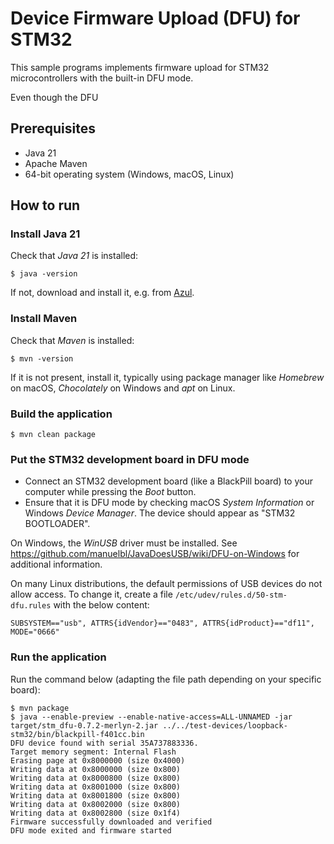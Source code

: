 # Device Firmware Upload (DFU) for STM32

This sample programs implements firmware upload for STM32 microcontrollers with the built-in DFU mode.

Even though the DFU

## Prerequisites

- Java 21
- Apache Maven
- 64-bit operating system (Windows, macOS, Linux)

## How to run

### Install Java 21

Check that *Java 21* is installed:

```shell
$ java -version
```

If not, download and install it, e.g. from [Azul](https://www.azul.com/downloads/?package=jdk).

### Install Maven

Check that *Maven* is installed:

```shell
$ mvn -version
```

If it is not present, install it, typically using package manager like *Homebrew* on macOS, *Chocolately* on Windows and *apt* on Linux.

### Build the application

```shell
$ mvn clean package
```

### Put the STM32 development board in DFU mode

- Connect an STM32 development board (like a BlackPill board) to your computer while pressing the *Boot* button.
- Ensure that it is DFU mode by checking macOS *System Information* or Windows *Device Manager*. The device should appear as "STM32 BOOTLOADER".

On Windows, the *WinUSB* driver must be installed. See https://github.com/manuelbl/JavaDoesUSB/wiki/DFU-on-Windows for additional information.

On many Linux distributions, the default permissions of USB devices do not allow access. To change it, create a file `/etc/udev/rules.d/50-stm-dfu.rules` with the below content:

```text
SUBSYSTEM=="usb", ATTRS{idVendor}=="0483", ATTRS{idProduct}=="df11", MODE="0666"
```


### Run the application

Run the command below (adapting the file path depending on your specific board):

```shell
$ mvn package
$ java --enable-preview --enable-native-access=ALL-UNNAMED -jar target/stm_dfu-0.7.2-merlyn-2.jar ../../test-devices/loopback-stm32/bin/blackpill-f401cc.bin
DFU device found with serial 35A737883336.
Target memory segment: Internal Flash
Erasing page at 0x8000000 (size 0x4000)
Writing data at 0x8000000 (size 0x800)
Writing data at 0x8000800 (size 0x800)
Writing data at 0x8001000 (size 0x800)
Writing data at 0x8001800 (size 0x800)
Writing data at 0x8002000 (size 0x800)
Writing data at 0x8002800 (size 0x1f4)
Firmware successfully downloaded and verified
DFU mode exited and firmware started
```
